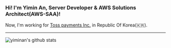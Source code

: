 ### Hi! I'm Yimin An, Server Developer & AWS Solutions Architect(AWS-SAA)!

Now, I'm working for [Toss payments Inc.](https://www.tosspayments.com) in Republic Of Korea(🇰🇷).

---

![yiminan's github stats](https://github-readme-stats.vercel.app/api?username=yiminan&show_icons=true&theme=radical)
